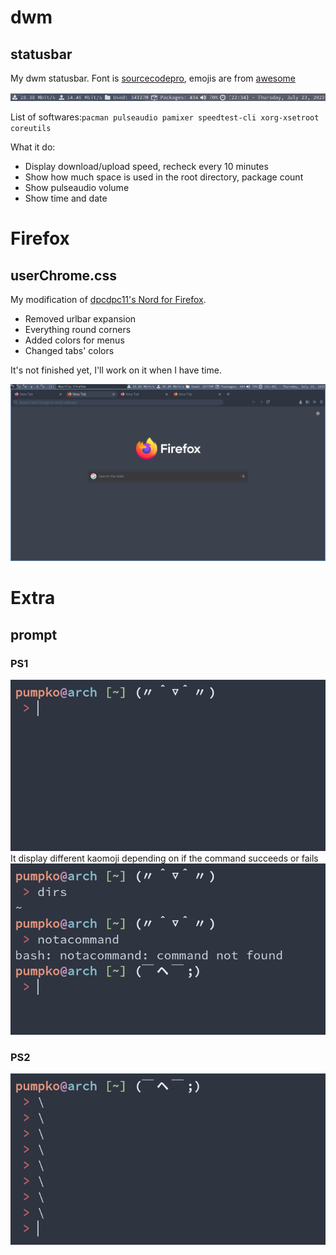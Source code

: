 # dwm
## statusbar
My dwm statusbar. Font is [sourcecodepro](https://www.archlinux.org/packages/extra/any/adobe-source-code-pro-fonts/), emojis are from [awesome](https://www.archlinux.org/packages/community/any/awesome-terminal-fonts/)

![statusbar](https://github.com/giabao141104/dotfiles/blob/master/dwm/statusbar.png)

List of softwares:```pacman pulseaudio pamixer speedtest-cli xorg-xsetroot coreutils```

What it do:
* Display download/upload speed, recheck every 10 minutes
* Show how much space is used in the root directory, package count
* Show pulseaudio volume
* Show time and date

# Firefox
## userChrome.css
My modification of [dpcdpc11's Nord for Firefox](https://www.deviantart.com/dpcdpc11/art/Nord-for-Firefox-837860916).

* Removed urlbar expansion
* Everything round corners
* Added colors for menus
* Changed tabs' colors

It's not finished yet, I'll work on it when I have time.

![userChrome.css](https://github.com/giabao141104/dotfiles/blob/master/firefox/2020-07-23_01-46-16_R.png)

# Extra
## prompt
### PS1
![ps1](https://github.com/giabao141104/dotfiles/blob/master/extra/prompt/2020-07-23_23-39-04_A.png)
It display different kaomoji depending on if the command succeeds or fails
![logic](https://github.com/giabao141104/dotfiles/blob/master/extra/prompt/2020-07-23_23-38-43_A.png)
### PS2
![ps2](https://github.com/giabao141104/dotfiles/blob/master/extra/prompt/2020-07-23_23-38-55_A.png)
